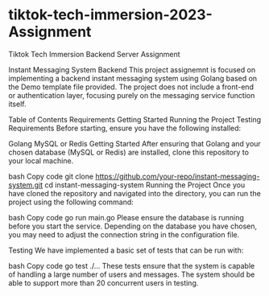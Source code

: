# tiktok-tech-immersion-2023-Assignment
Tiktok Tech Immersion Backend Server Assignment

Instant Messaging System Backend
This project assignemnt is focused on implementing a backend instant messaging system using Golang based on the Demo template file provided. 
The project does not include a front-end or authentication layer, focusing purely on the messaging service function itself.

Table of Contents
Requirements
Getting Started
Running the Project
Testing
Requirements
Before starting, ensure you have the following installed:

Golang
MySQL or Redis
Getting Started
After ensuring that Golang and your chosen database (MySQL or Redis) are installed, clone this repository to your local machine.

bash
Copy code
git clone https://github.com/your-repo/instant-messaging-system.git
cd instant-messaging-system
Running the Project
Once you have cloned the repository and navigated into the directory, you can run the project using the following command:

bash
Copy code
go run main.go
Please ensure the database is running before you start the service. Depending on the database you have chosen, you may need to adjust the connection string in the configuration file.

Testing
We have implemented a basic set of tests that can be run with:

bash
Copy code
go test ./...
These tests ensure that the system is capable of handling a large number of users and messages. The system should be able to support more than 20 concurrent users in testing.

